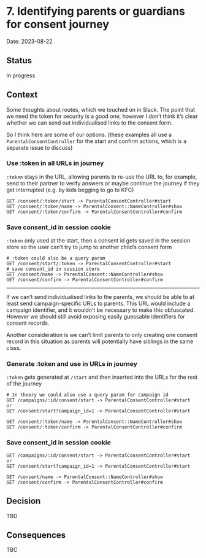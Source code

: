 # 7. Identifying parents or guardians for consent journey

Date: 2023-08-22

## Status

In progress

## Context

Some thoughts about routes, which we touched on in Slack. The point that we need the token for security is a good one, however I don’t think it’s clear whether we can send out individualised links to the consent form.

So I think here are some of our options. (these examples all use a `ParentalConsentController` for the start and confirm actions, which is a separate issue to discuss)

### Use :token in all URLs in journey

`:token` stays in the URL, allowing parents to re-use the URL to, for example, send to their partner to verify answers or maybe continue the journey if they get interrupted (e.g. by kids begging to go to KFC)

```
GET /consent/:token/start -> ParentalConsentController#start
GET /consent/:token/name -> ParentalConsent::NameController#show
GET /consent/:token/confirm -> ParentalConsentController#confirm
```

### Save consent_id in session cookie

`:token` only used at the start, then a consent id gets saved in the session store so the user can’t try to jump to another child’s consent form

```
# :token could also be a query param
GET /consent/start/:token -> ParentalConsentController#start
# save consent_id in session store
GET /consent/name -> ParentalConsent::NameController#show
GET /consent/confirm -> ParentalConsentController#confirm
```

---

If we can’t send individualised links to the parents, we should be able to at least send campaign-specific URLs to parents. This URL would include a campaign identifier, and it wouldn’t be necessary to make this obfuscated. However we should still avoid exposing easily guessable identifiers for consent records.

Another consideration is we can’t limit parents to only creating one consent record in this situation as parents will potentially have siblings in the same class.

### Generate :token and use in URLs in journey

`:token` gets generated at `/start` and then inserted into the URLs for the rest of the journey

```
# In theory we could also use a query param for campaign id
GET /campaigns/:id/consent/start -> ParentalConsentController#start
or
GET /consent/start?campaign_id=1 -> ParentalConsentController#start

GET /consent/:token/name -> ParentalConsent::NameController#show
GET /consent/:token/confirm -> ParentalConsentController#confirm
```

### Save consent_id in session cookie

```
GET /campaigns/:id/consent/start -> ParentalConsentController#start
or
GET /consent/start?campaign_id=1 -> ParentalConsentController#start

GET /consent/name -> ParentalConsent::NameController#show
GET /consent/confirm -> ParentalConsentController#confirm
```

## Decision

TBD

## Consequences

TBC
